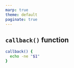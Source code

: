 ```yaml
---
marp: true
theme: default
paginate: true
---
```

## **`callback()`** function

```bash
callback() {
  echo -ne "$1"
}
```
